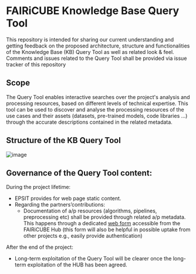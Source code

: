 # FAIRiCUBE Knowledge Base  Query Tool

This repository is intended for sharing our current understanding and getting feedback on the proposed architecture, structure and functionalities of the Knowledge Base (KB) Query Tool as well as related look &amp; feel.  Comments and issues related to the Query Tool shall be provided via issue tracker of this repository

Scope
-------------------------------------------------------------------------------------------

The Query Tool enables interactive searches over the project's analysis and processing resources, based on different levels of technical expertise. This tool can be used to discover and analyse the processing resources of the use cases and their assets (datasets, pre-trained models, code libraries …) through the accurate descriptions contained in the related metadata. 

Structure of the KB Query Tool
-------------------------------------------------------------------------------------------

![image](https://github.com/FAIRiCUBE/Knowledge-Base/assets/13329248/f909c7d6-c5e0-45df-be54-b61d34ac0948)



Governance of the Query Tool content:
-------------------------------------------------------------------------------------------
During the project lifetime:
- EPSIT provides for web page static content. 
- Regarding the partners’contributions: 
  - Documentation of a/p resources (algorithms, pipelines, preprocessing etc) shall be provided through related a/p metadata. This happens through a dedicated [web form](https://fairicube-md.dev.epsilon-italia.it/) accessible from the FAIRiCUBE Hub (this form will also be helpful in possible uptake from other projects e.g., easily provide authentication)

After the end of the project:
- Long-term exploitation of the Query Tool will be clearer once the long-term exploitation of the HUB has been agreed. 
